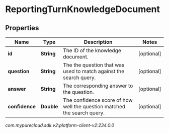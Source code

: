 # ReportingTurnKnowledgeDocument


## Properties

| Name | Type | Description | Notes |
| ------------ | ------------- | ------------- | ------------- |
| **id** | **String** | The ID of the knowledge document. |  [optional] |
| **question** | **String** | The the question that was used to match against the search query. |  [optional] |
| **answer** | **String** | The corresponding answer to the question. |  [optional] |
| **confidence** | **Double** | The confidence score of how well the question matched the search query. |  [optional] |




_com.mypurecloud.sdk.v2:platform-client-v2:234.0.0_
